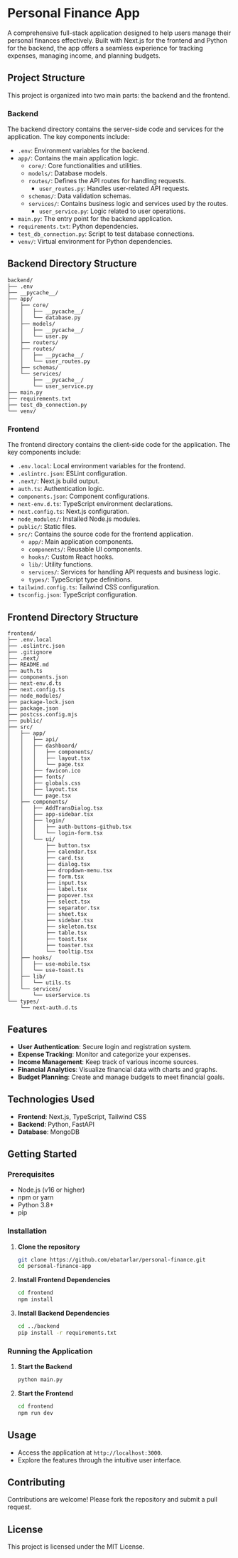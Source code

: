 # Personal Finance App

A comprehensive full-stack application designed to help users manage their personal finances effectively. Built with Next.js for the frontend and Python for the backend, the app offers a seamless experience for tracking expenses, managing income, and planning budgets.

## Project Structure

This project is organized into two main parts: the backend and the frontend.

### Backend

The backend directory contains the server-side code and services for the application. The key components include:
- `.env`: Environment variables for the backend.
- `app/`: Contains the main application logic.
  - `core/`: Core functionalities and utilities.
  - `models/`: Database models.
  - `routes/`: Defines the API routes for handling requests.
    - `user_routes.py`: Handles user-related API requests.
  - `schemas/`: Data validation schemas.
  - `services/`: Contains business logic and services used by the routes.
    - `user_service.py`: Logic related to user operations.
- `main.py`: The entry point for the backend application.
- `requirements.txt`: Python dependencies.
- `test_db_connection.py`: Script to test database connections.
- `venv/`: Virtual environment for Python dependencies.

## Backend Directory Structure

```
backend/
├── .env
├── __pycache__/
├── app/
│   ├── core/
│   │   ├── __pycache__/
│   │   └── database.py
│   ├── models/
│   │   ├── __pycache__/
│   │   └── user.py
│   ├── routers/
│   ├── routes/
│   │   ├── __pycache__/
│   │   └── user_routes.py
│   ├── schemas/
│   └── services/
│       ├── __pycache__/
│       └── user_service.py
├── main.py
├── requirements.txt
├── test_db_connection.py
└── venv/
```

### Frontend

The frontend directory contains the client-side code for the application. The key components include:
- `.env.local`: Local environment variables for the frontend.
- `.eslintrc.json`: ESLint configuration.
- `.next/`: Next.js build output.
- `auth.ts`: Authentication logic.
- `components.json`: Component configurations.
- `next-env.d.ts`: TypeScript environment declarations.
- `next.config.ts`: Next.js configuration.
- `node_modules/`: Installed Node.js modules.
- `public/`: Static files.
- `src/`: Contains the source code for the frontend application.
  - `app/`: Main application components.
  - `components/`: Reusable UI components.
  - `hooks/`: Custom React hooks.
  - `lib/`: Utility functions.
  - `services/`: Services for handling API requests and business logic.
  - `types/`: TypeScript type definitions.
- `tailwind.config.ts`: Tailwind CSS configuration.
- `tsconfig.json`: TypeScript configuration.

## Frontend Directory Structure

```
frontend/
├── .env.local
├── .eslintrc.json
├── .gitignore
├── .next/
├── README.md
├── auth.ts
├── components.json
├── next-env.d.ts
├── next.config.ts
├── node_modules/
├── package-lock.json
├── package.json
├── postcss.config.mjs
├── public/
├── src/
│   ├── app/
│   │   ├── api/
│   │   ├── dashboard/
│   │   │   ├── components/
│   │   │   ├── layout.tsx
│   │   │   └── page.tsx
│   │   ├── favicon.ico
│   │   ├── fonts/
│   │   ├── globals.css
│   │   ├── layout.tsx
│   │   └── page.tsx
│   ├── components/
│   │   ├── AddTransDialog.tsx
│   │   ├── app-sidebar.tsx
│   │   ├── login/
│   │   │   ├── auth-buttons-github.tsx
│   │   │   └── login-form.tsx
│   │   └── ui/
│   │       ├── button.tsx
│   │       ├── calendar.tsx
│   │       ├── card.tsx
│   │       ├── dialog.tsx
│   │       ├── dropdown-menu.tsx
│   │       ├── form.tsx
│   │       ├── input.tsx
│   │       ├── label.tsx
│   │       ├── popover.tsx
│   │       ├── select.tsx
│   │       ├── separator.tsx
│   │       ├── sheet.tsx
│   │       ├── sidebar.tsx
│   │       ├── skeleton.tsx
│   │       ├── table.tsx
│   │       ├── toast.tsx
│   │       ├── toaster.tsx
│   │       └── tooltip.tsx
│   ├── hooks/
│   │   ├── use-mobile.tsx
│   │   └── use-toast.ts
│   ├── lib/
│   │   └── utils.ts
│   └── services/
│       └── userService.ts
└── types/
    └── next-auth.d.ts
```


## Features

- **User Authentication**: Secure login and registration system.
- **Expense Tracking**: Monitor and categorize your expenses.
- **Income Management**: Keep track of various income sources.
- **Financial Analytics**: Visualize financial data with charts and graphs.
- **Budget Planning**: Create and manage budgets to meet financial goals.

## Technologies Used

- **Frontend**: Next.js, TypeScript, Tailwind CSS
- **Backend**: Python, FastAPI
- **Database**: MongoDB


## Getting Started

### Prerequisites

- Node.js (v16 or higher)
- npm or yarn
- Python 3.8+
- pip

### Installation

1. **Clone the repository**
   ```bash
   git clone https://github.com/ebatarlar/personal-finance.git
   cd personal-finance-app
   ```

2. **Install Frontend Dependencies**
   ```bash
   cd frontend
   npm install
   ```

3. **Install Backend Dependencies**
   ```bash
   cd ../backend
   pip install -r requirements.txt
   ```

### Running the Application

1. **Start the Backend**
   ```bash
   python main.py
   ```

2. **Start the Frontend**
   ```bash
   cd frontend
   npm run dev
   ```

## Usage

- Access the application at `http://localhost:3000`.
- Explore the features through the intuitive user interface.

## Contributing

Contributions are welcome! Please fork the repository and submit a pull request.

## License

This project is licensed under the MIT License.
